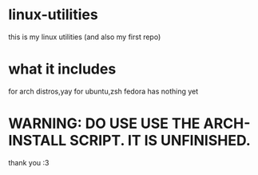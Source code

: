 # linux-utilities
this is my linux utilities (and also my first repo)
# what it includes
for arch distros,yay
for ubuntu,zsh
fedora has nothing yet


# WARNING: DO USE USE THE ARCH-INSTALL SCRIPT. IT IS UNFINISHED.
thank you :3
